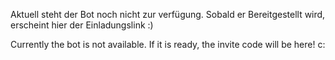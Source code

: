 Aktuell steht der Bot noch nicht zur verfügung. Sobald er Bereitgestellt wird, erscheint hier der Einladungslink :)

Currently the bot is not available. If it is ready, the invite code will be here! c:

